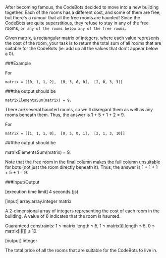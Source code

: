 After becoming famous, the CodeBots decided to move into a new building together. Each of the rooms has a different cost, and some of them are free, but there's a rumour that all the free rooms are haunted! Since the CodeBots are quite superstitious, they refuse to stay in any of the free rooms, `or any of the rooms below any of the free rooms.`

Given matrix, a rectangular matrix of integers, where each value represents the cost of the room, your task is to return the total sum of all rooms that are suitable for the CodeBots (ie: add up all the values that don't appear below a 0).

###Example

For

`matrix = [[0, 1, 1, 2], 
          [0, 5, 0, 0], 
          [2, 0, 3, 3]]`
          
###the output should be

`matrixElementsSum(matrix) = 9.`

There are several haunted rooms, so we'll disregard them as well as any rooms beneath them. Thus, the answer is 1 + 5 + 1 + 2 = 9.

For

`matrix = [[1, 1, 1, 0], 
          [0, 5, 0, 1], 
          [2, 1, 3, 10]]`
          
###the output should be

matrixElementsSum(matrix) = 9.

Note that the free room in the final column makes the full column unsuitable for bots (not just the room directly beneath it). Thus, the answer is 1 + 1 + 1 + 5 + 1 = 9.

###Input/Output

[execution time limit] 4 seconds (js)

[input] array.array.integer matrix

A 2-dimensional array of integers representing the cost of each room in the building. A value of 0 indicates that the room is haunted.

Guaranteed constraints:
1 ≤ matrix.length ≤ 5,
1 ≤ matrix[i].length ≤ 5,
0 ≤ matrix[i][j] ≤ 10.

[output] integer

The total price of all the rooms that are suitable for the CodeBots to live in.
